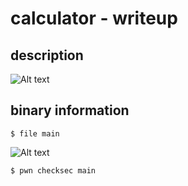 # calculator - writeup

## description

![Alt text](img/1.png)

## binary information

```
$ file main
```

![Alt text](img/1.png)

```
$ pwn checksec main
```
